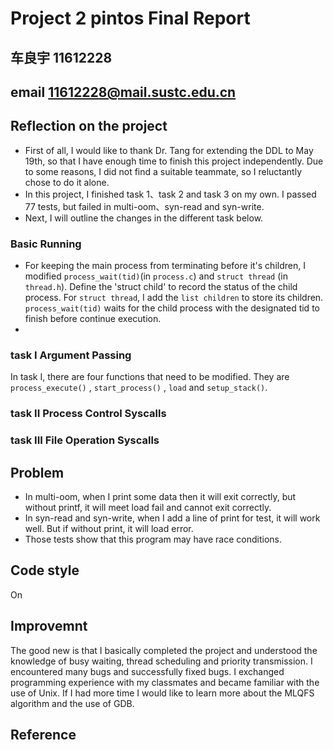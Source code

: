 # Project 2 pintos Final Report
## 车良宇 11612228
## email 11612228@mail.sustc.edu.cn
## Reflection on the project
- First of all, I would like to thank Dr. Tang for extending the DDL to May 19th, so that I have enough time to finish this project independently. Due to some reasons, I did not find a suitable teammate, so I reluctantly chose to do it alone.
- In this project, I finished task 1、task 2 and task 3 on my own. I passed 77 tests, but failed in multi-oom、syn-read and syn-write. 
- Next, I will outline the changes in the different task below.

### Basic Running
- For keeping the main process from terminating before it's children, I modified `process_wait(tid)`(in `process.c`) and `struct thread` (in `thread.h`). Define the 'struct child' to record the status of the child process. For `struct thread`, I add the `list children` to store its children. `process_wait(tid)` waits for the child process with the designated tid to finish before continue execution. 
- 
### task I Argument Passing
In task I, there are four functions that need to be modified. They are `process_execute()` , `start_process()` , `load` and `setup_stack()`.

### task II Process Control Syscalls

### task III File Operation Syscalls 



## Problem
- In multi-oom, when I print some data then it will exit correctly, but without printf, it will meet load fail and cannot exit correctly.
- In syn-read and syn-write, when I add a line of print for test, it will work well. But if without print, it will load error.
- Those tests show that this program may have race conditions.

## Code style
On

## Improvemnt
The good new is that I basically completed the project and understood the knowledge of busy waiting, thread scheduling and priority transmission. 
I encountered many bugs and successfully fixed bugs. I exchanged programming experience with my classmates and became familiar with the use of Unix.
If I had more time I would like to learn more about the MLQFS algorithm and the use of GDB.

## Reference

